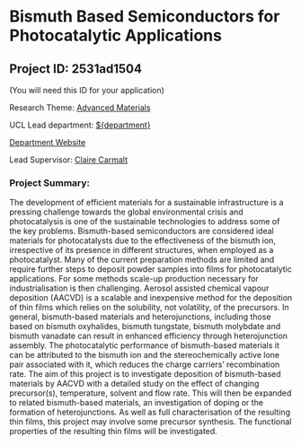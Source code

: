 # Bismuth Based Semiconductors for Photocatalytic Applications

## Project ID: **2531ad1504**
(You will need this ID for your application)

Research Theme: [Advanced Materials](../themes/advanced-materials.md)

UCL Lead department: [${department}](../departments/chemistry.md)

[Department Website](https://www.ucl.ac.uk/chemistry)

Lead Supervisor: [Claire Carmalt](https://profiles.ucl.ac.uk/7814)

### Project Summary:

The development of efficient materials for a sustainable infrastructure is a pressing challenge towards the global environmental crisis and photocatalysis is one of the sustainable technologies to address some of the key problems. Bismuth-based semiconductors are considered ideal materials for photocatalysts due to the effectiveness of the bismuth ion, irrespective of its presence in different structures, when employed as a photocatalyst. Many of the current preparation methods are limited and require further steps to deposit powder samples into films for photocatalytic applications. For some methods scale-up production necessary for industrialisation is then challenging. Aerosol assisted chemical vapour deposition (AACVD) is a scalable and inexpensive method for the deposition of thin films which relies on the solubility, not volatility, of the precursors. In general, bismuth-based materials and heterojunctions, including those based on bismuth oxyhalides, bismuth tungstate, bismuth molybdate and bismuth vanadate can result in enhanced efficiency through heterojunction assembly. The photocatalytic performance of bismuth-based materials it can be attributed to the bismuth ion and the stereochemically active lone pair associated with it, which reduces the charge carriers’ recombination rate. The aim of this project is to investigate deposition of bismuth-based materials by AACVD with a detailed study on the effect of changing precursor(s), temperature, solvent and flow rate. This will then be expanded to related bismuth-based materials, an investigation of doping or the formation of heterojunctions. As well as full characterisation of the resulting thin films, this project may involve some precursor synthesis. The functional properties of the resulting thin films will be investigated.
